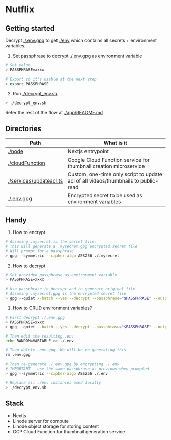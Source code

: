 # Nutflix

## Getting started
Decrypt [./.env.gpg](./.env.gpg) to get [./env](./env) which contains all secrets + environment variables.

1. Set passphrase to decrypt [./.env.gpg](./.env.gpg) as environment variable
```bash
# Set value
> PASSPHRASE=xxxx

# Export so it's usable at the next step
> export PASSPHRASE
```

2. Run [./decrypt_env.sh](./decrypt_env.sh)
```bash
> ./decrypt_env.sh
``` 

Refer the rest of the flow at [./app/README.md](./app/README.md)

## Directories
| Path                                             | What is it                                                                         |
| ------------------------------------------------ | ---------------------------------------------------------------------------------- |
| [./node](./node)                     | Nextjs entrypoint |
| [./cloudFunction](./cloudFunction)                     | Google Cloud Function service for thumbnail creation microservice |
| [./services/updateacl.ts](./updateacl.ts)                 | Custom, one-time only script to update acl of all videos/thumbnails to public-read |
| [./.env.gpg](./.env.gpg)| Encrypted secret to be used as environment variables


## Handy
1. How to encrypt
```bash
# Assuming .mysecret is the secret file.
# This will generate a .mysecret.gpg encrypted secret file
# Will prompt for a passphrase
> gpg --symmetric --cipher-algo AES256 ./.mysecret

```

2. How to decrypt
```bash
# Set provided passphrase as environment variable
> PASSPHRASE=xxxx

# Use passphrase to decrypt and re-generate original file
# Assuming .mysecret.gpg is the encrypted secret file
> gpg --quiet --batch --yes --decrypt --passphrase="$PASSPHRASE" --output ./.mysecret ./.mysecret.gpg
```

1. How to CRUD environment variables?
```bash
# First decrypt ./.env.gpg
> PASSPHRASE=xxxx
> gpg --quiet --batch --yes --decrypt --passphrase="$PASSPHRASE" --output ./.env ./.env.gpg

# Then edit the resulting .env
echo RANDOM=VARIABLE >> ./.env

# Then delete .env.gpg. We will be re-generating this
rm .env.gpg

# Then re-generate ./.env.gpg by encrypting ./.env
# IMPORTANT - use the same passphrase as previous when prompted
> gpg --symmetric --cipher-algo AES256 ./.env

# Replace all ./env instances used locally
> ./decrypt_env.sh
```

## Stack
- Nextjs
- Linode server for compute
- Linode object storage for storing content
- GCP Cloud Function for thumbnail generation service